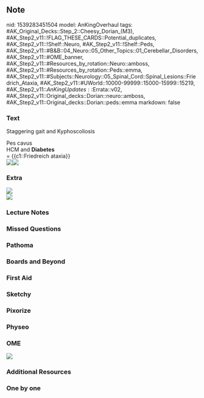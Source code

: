 ## Note
nid: 1539283451504
model: AnKingOverhaul
tags: #AK_Original_Decks::Step_2::Cheesy_Dorian_(M3), #AK_Step2_v11::!FLAG_THESE_CARDS::Potential_duplicates, #AK_Step2_v11::!Shelf::Neuro, #AK_Step2_v11::!Shelf::Peds, #AK_Step2_v11::#B&B::04_Neuro::05_Other_Topics::01_Cerebellar_Disorders, #AK_Step2_v11::#OME_banner, #AK_Step2_v11::#Resources_by_rotation::Neuro::amboss, #AK_Step2_v11::#Resources_by_rotation::Peds::emma, #AK_Step2_v11::#Subjects::Neurology::05_Spinal_Cord::Spinal_Lesions::Friedrich_Ataxia, #AK_Step2_v11::#UWorld::10000-99999::15000-15999::15219, #AK_Step2_v11::$AnKingUpdates::$Errata::v02, #AK_Step2_v11::Original_decks::Dorian::neuro::amboss, #AK_Step2_v11::Original_decks::Dorian::peds::emma
markdown: false

### Text
Staggering gait and Kyphoscoliosis
<div>
  Pes cavus
</div>
<div>
  HCM and <b>Diabetes</b>
</div>
<div>
  = {{c1::Friedreich ataxia}}
  <div><img src="300px-Charcot-marie-tooth_foot.jpg" class=
  "resizer"><img src="paste-18842021527774.jpg" class=
  "resizer"></div>
</div>

### Extra
<div><img src="paste-73594264617666.jpg"></div><img src=
"Friedreich%20ataxia_1606536512076.png">

### Lecture Notes


### Missed Questions


### Pathoma


### Boards and Beyond


### First Aid


### Sketchy


### Pixorize


### Physeo


### OME
<div class="ome-widget">
  <a href="https://onlinemeded.org?ref=anki"><img src=
  "_OME_AnkiFlashcards_General_4.png"></a>
</div>

### Additional Resources


### One by one

